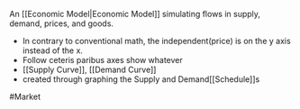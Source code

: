 An [[Economic Model|Economic Model]] simulating flows in supply, demand, prices, and goods.
- In contrary to conventional math, the independent(price) is on the y axis instead of the x.
- Follow ceteris paribus axes show whatever
- [[Supply Curve]], [[Demand Curve]]
- created through graphing the Supply and Demand[[Schedule]]s

#Market 